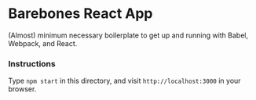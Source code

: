 # Barebones React App

(Almost) minimum necessary boilerplate to get up and running with Babel, Webpack, and React.

### Instructions

Type `npm start` in this directory, and visit `http://localhost:3000` in your browser.
